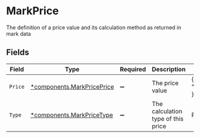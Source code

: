 # MarkPrice

The definition of a price value and its calculation method as returned in mark data


## Fields

| Field                                                                   | Type                                                                    | Required                                                                | Description                                                             | Example                                                                 |
| ----------------------------------------------------------------------- | ----------------------------------------------------------------------- | ----------------------------------------------------------------------- | ----------------------------------------------------------------------- | ----------------------------------------------------------------------- |
| `Price`                                                                 | [*components.MarkPricePrice](../../models/components/markpriceprice.md) | :heavy_minus_sign:                                                      | The price value                                                         | {<br/>"value": "97.43"<br/>}                                            |
| `Type`                                                                  | [*components.MarkPriceType](../../models/components/markpricetype.md)   | :heavy_minus_sign:                                                      | The calculation type of this price                                      | PERCENTAGE_OF_PAR                                                       |